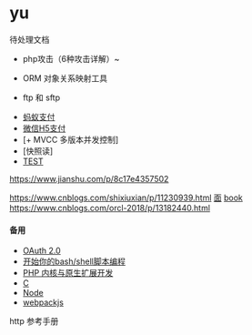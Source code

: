# yu
待处理文档
- php攻击（6种攻击详解）~

- ORM 对象关系映射工具
- ftp 和 sftp
+ [蚂蚁支付](https://pay.weixin.qq.com/wiki/doc/api/index.html)
+ [微信H5支付](https://pay.weixin.qq.com/wiki/doc/api/H5.php?chapter=15_4)
+ [+ MVCC 多版本并发控制]
+ [快照读]
+ [TEST](https://learnku.com/php/t/47623)

https://www.jianshu.com/p/8c17e4357502

https://www.cnblogs.com/shixiuxian/p/11230939.html
[面](https://learnku.com/articles/47414)
[book](https://www.kancloud.cn/martist/be_new_friends/1736333)
https://www.cnblogs.com/orcl-2018/p/13182440.html

#### 备用
- [OAuth 2.0](http://www.ruanyifeng.com/blog/2014/05/oauth_2_0.html)
- [开始你的bash/shell脚本编程](https://www.jianshu.com/p/5568d311fb5a)
- [PHP 内核与原生扩展开发](https://learnku.com/docs/php-internals/php7)
- [C](https://www.runoob.com/cprogramming/c-tutorial.html)
- [Node](http://nodejs.cn/)
- [webpackjs](https://www.webpackjs.com/concepts/)



http 参考手册